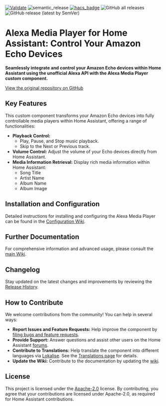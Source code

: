 [![Validate](https://github.com/alandtse/alexa_media_player/actions/workflows/validate.yaml/badge.svg)](https://github.com/alandtse/alexa_media_player/actions/workflows/validate.yaml)
![semantic_release](https://github.com/alandtse/alexa_media_player/workflows/semantic_release/badge.svg)
[![hacs_badge](https://img.shields.io/badge/HACS-Default-orange.svg)](https://github.com/hacs/integration)
![GitHub all releases](https://img.shields.io/github/downloads/alandtse/alexa_media_player/total)
![GitHub release (latest by SemVer)](https://img.shields.io/github/downloads/alandtse/alexa_media_player/latest/total)

# Alexa Media Player for Home Assistant: Control Your Amazon Echo Devices

**Seamlessly integrate and control your Amazon Echo devices within Home Assistant using the unofficial Alexa API with the Alexa Media Player custom component.**

[View the original repository on GitHub](https://github.com/alandtse/alexa_media_player)

## Key Features

This custom component transforms your Amazon Echo devices into fully controllable media players within Home Assistant, offering a range of functionalities:

*   **Playback Control:**
    *   Play, Pause, and Stop music playback.
    *   Skip to the Next or Previous track.
*   **Volume Control:** Adjust the volume of your Echo devices directly from Home Assistant.
*   **Media Information Retrieval:** Display rich media information within Home Assistant:
    *   Song Title
    *   Artist Name
    *   Album Name
    *   Album Image

## Installation and Configuration

Detailed instructions for installing and configuring the Alexa Media Player can be found in the [Configuration Wiki](https://github.com/alandtse/alexa_media_player/wiki/Configuration).

## Further Documentation

For comprehensive information and advanced usage, please consult the [main Wiki](https://github.com/alandtse/alexa_media_player/wiki).

## Changelog

Stay updated on the latest changes and improvements by reviewing the [Release History](https://github.com/alandtse/alexa_media_player/releases).

## How to Contribute

We welcome contributions from the community!  You can help in several ways:

*   **Report Issues and Feature Requests:**  Help improve the component by [filing bugs and feature requests](https://github.com/alandtse/alexa_media_player/issues).
*   **Provide Support:** Answer questions and assist other users on the Home Assistant [forums](https://community.home-assistant.io/t/echo-devices-alexa-as-media-player-testers-needed/58639).
*   **Contribute to Translations:**  Help translate the component into different languages via [Lokalise](https://app.lokalise.com/project/465185555eee18dd537ca6.39714580/). See the [Translations page](https://github.com/alandtse/alexa_media_player/wiki/Translations) for details.
*   **Update the Wiki:**  Contribute to the documentation by updating the [wiki](https://github.com/alandtse/alexa_media_player/wiki).

## License

This project is licensed under the [Apache-2.0](LICENSE) license.  By contributing, you agree that your contributions are licensed under Apache-2.0, as required for Home Assistant contributions.